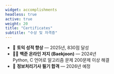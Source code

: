 ```yaml
---
widget: accomplishments
headless: true
active: true
weight: 20
title: "Certificates"
subtitle: "수상 및 자격증"
---
```


- 🥇 **토익 성적 향상** — 2025년, 830점 달성
- 🧑‍💻 **백준 온라인 저지 (Baekjoon)** — 2024년  
  Python, C 언어로 알고리즘 문제 200문제 이상 해결
- 🧠 **정보처리기사 필기 합격** — 2026년 예정
